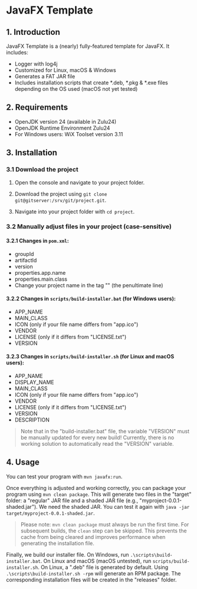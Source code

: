# JavaFX Template

## 1. Introduction

JavaFX Template is a (nearly) fully-featured template for JavaFX. It includes:

* Logger with log4j
* Customized for Linux, macOS & Windows
* Generates a FAT JAR file
* Includes installation scripts that create *.deb, *.pkg & *.exe files depending on the OS used (macOS not yet tested)

## 2. Requirements

* OpenJDK version 24 (available in Zulu24)
* OpenJDK Runtime Environment Zulu24
* For Windows users: WiX Toolset version 3.11

## 3. Installation

### 3.1 Download the project

1. Open the console and navigate to your project folder.

2. Download the project using `git clone git@gitserver:/srv/git/project.git`.

3. Navigate into your project folder with `cd project`.

### 3.2 Manually adjust files in your project (case-sensitive)

#### 3.2.1 Changes in `pom.xml`:

* groupId
* artifactId
* version
* properties.app.name
* properties.main.class
* Change your project name in the tag "<name>" (the penultimate line)

#### 3.2.2 Changes in `scripts/build-installer.bat` (for Windows users):

* APP_NAME
* MAIN_CLASS
* ICON (only if your file name differs from "app.ico")
* VENDOR
* LICENSE (only if it differs from "LICENSE.txt")
* VERSION

#### 3.2.3 Changes in `scripts/build-installer.sh` (for Linux and macOS users):

* APP_NAME
* DISPLAY_NAME
* MAIN_CLASS
* ICON (only if your file name differs from "app.ico")
* VENDOR
* LICENSE (only if it differs from "LICENSE.txt")
* VERSION
* DESCRIPTION

> Note that in the "build-installer.bat" file, the variable "VERSION" must be manually updated for every new build!
> Currently, there is no working solution to automatically read the "VERSION" variable.

## 4. Usage

You can test your program with `mvn javafx:run`.

Once everything is adjusted and working correctly, you can package your program using `mvn clean package`.
This will generate two files in the "target" folder: a "regular" JAR file and a shaded JAR file (e.g., "myproject-0.0.1-shaded.jar"). We need the shaded JAR.
You can test it again with `java -jar target/myproject-0.0.1-shaded.jar`.

> Please note: `mvn clean package` must always be run the first time. For subsequent builds, the `clean` step can be skipped. This prevents the cache from being cleared and improves performance when generating the installation file.

Finally, we build our installer file. On Windows, run `.\scripts\build-installer.bat`.
On Linux and macOS (macOS untested), run `scripts/build-installer.sh`. On Linux, a ".deb" file is generated by default.
Using `.\scripts\build-installer.sh -rpm` will generate an RPM package.
The corresponding installation files will be created in the "releases" folder.
